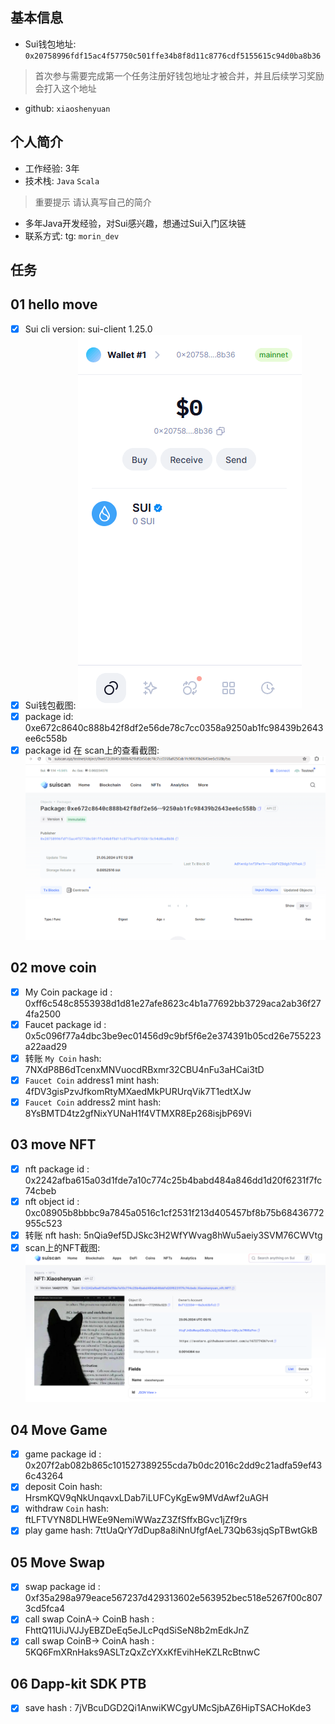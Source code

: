 ## 基本信息
- Sui钱包地址: `0x20758996fdf15ac4f57750c501ffe34b8f8d11c8776cdf5155615c94d0ba8b36`
> 首次参与需要完成第一个任务注册好钱包地址才被合并，并且后续学习奖励会打入这个地址
- github: `xiaoshenyuan`

## 个人简介
- 工作经验: 3年
- 技术栈: `Java` `Scala`
> 重要提示 请认真写自己的简介
- 多年Java开发经验，对Sui感兴趣，想通过Sui入门区块链
- 联系方式: tg: `morin_dev` 

## 任务

##   01 hello move  
- [x] Sui cli version: sui-client 1.25.0
- [x] Sui钱包截图: ![Sui钱包截图](./notes/20240521-0.png)
- [x] package id:  0xe672c8640c888b42f8df2e56de78c7cc0358a9250ab1fc98439b2643ee6c558b   
- [x] package id 在 scan上的查看截图:![Scan截图](./notes/20240521-1.png)

##   02 move coin
- [x] My Coin package id :   0xff6c548c8553938d1d81e27afe8623c4b1a77692bb3729aca2ab36f274fa2500    
- [x] Faucet package id :  0x5c096f77a4dbc3be9ec01456d9c9bf5f6e2e374391b05cd26e755223a22aad29 
- [x] 转账 `My Coin` hash:  7NXdP8B6dTcenxMNVuocdRBxmr32CBU4nFu3aHCai3tD
- [x] `Faucet Coin` address1 mint hash: 4fDV3gisPzvJfkomRtyMXaedMkPURUrqVik7T1edtXJw
- [x] `Faucet Coin` address2 mint hash: 8YsBMTD4tz2gfNixYUNaH1f4VTMXR8Ep268isjbP69Vi

##   03 move NFT
- [x] nft package id : 0x2242afba615a03d1fde7a10c774c25b4babd484a846dd1d20f6231f7fc74cbeb
- [x] nft object id :  0xc08905b8bbbc9a7845a0516c1cf2531f213d405457bf8b75b68436772955c523
- [x] 转账 nft  hash:  5nQia9ef5DJSkc3H2WfYWvag8hWu5aeiy3SVM76CWVtg
- [x] scan上的NFT截图:![Scan截图](./notes/20240523-0.png)

##   04 Move Game
- [x] game package id : 0x207f2ab082b865c101527389255cda7b0dc2016c2dd9c21adfa59ef436c43264
- [x] deposit Coin hash: HrsmKQV9qNkUnqavxLDab7iLUFCyKgEw9MVdAwf2uAGH
- [x] withdraw `Coin` hash: ftLFTVYN8DLHWEe9NemiWWazZ3ZfSffxBGvc1jZf9rs
- [x] play game hash:  7ttUaQrY7dDup8a8iNnUfgfAeL73Qb63sjqSpTBwtGkB

##   05 Move Swap
- [x] swap package id : 0xf35a298a979eace567237d429313602e563952bec518e5267f00c8073cd5fca4 
- [x] call swap CoinA-> CoinB  hash : FhttQ11UiJVJJyEBZDeEq5eJLcPqdSiSeN8b2mEdkJnZ
- [x] call swap CoinB-> CoinA  hash : 5KQ6FmXRnHaks9ASLTzQxZcYXxKfEvihHeKZLRcBtnwC

##   06 Dapp-kit SDK PTB
- [x] save hash : 7jVBcuDGD2Qi1AnwiKWCgyUMcSjbAZ6HipTSACHoKde3

